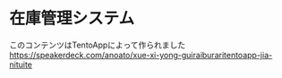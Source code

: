 # 在庫管理システム

このコンテンツはTentoAppによって作られました　https://speakerdeck.com/anoato/xue-xi-yong-guiraiburaritentoapp-jia-nituite
